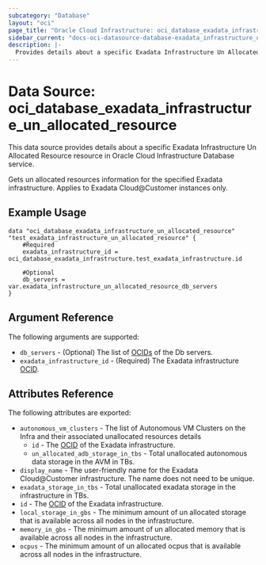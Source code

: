 ```yaml
---
subcategory: "Database"
layout: "oci"
page_title: "Oracle Cloud Infrastructure: oci_database_exadata_infrastructure_un_allocated_resource"
sidebar_current: "docs-oci-datasource-database-exadata_infrastructure_un_allocated_resource"
description: |-
  Provides details about a specific Exadata Infrastructure Un Allocated Resource in Oracle Cloud Infrastructure Database service
---
```


# Data Source: oci_database_exadata_infrastructure_un_allocated_resource
This data source provides details about a specific Exadata Infrastructure Un Allocated Resource resource in Oracle Cloud Infrastructure Database service.

Gets un allocated resources information for the specified Exadata infrastructure. Applies to Exadata Cloud@Customer instances only.


## Example Usage

```hcl
data "oci_database_exadata_infrastructure_un_allocated_resource" "test_exadata_infrastructure_un_allocated_resource" {
	#Required
	exadata_infrastructure_id = oci_database_exadata_infrastructure.test_exadata_infrastructure.id

	#Optional
	db_servers = var.exadata_infrastructure_un_allocated_resource_db_servers
}
```

## Argument Reference

The following arguments are supported:

* `db_servers` - (Optional) The list of [OCIDs](https://docs.cloud.oracle.com/iaas/Content/General/Concepts/identifiers.htm) of the Db servers.
* `exadata_infrastructure_id` - (Required) The Exadata infrastructure [OCID](https://docs.cloud.oracle.com/iaas/Content/General/Concepts/identifiers.htm).


## Attributes Reference

The following attributes are exported:

* `autonomous_vm_clusters` - The list of Autonomous VM Clusters on the Infra and their associated unallocated resources details
	* `id` - The [OCID](https://docs.cloud.oracle.com/iaas/Content/General/Concepts/identifiers.htm) of the Exadata infrastructure.
	* `un_allocated_adb_storage_in_tbs` - Total unallocated autonomous data storage in the AVM in TBs.
* `display_name` - The user-friendly name for the Exadata Cloud@Customer infrastructure. The name does not need to be unique.
* `exadata_storage_in_tbs` - Total unallocated exadata storage in the infrastructure in TBs.
* `id` - The [OCID](https://docs.cloud.oracle.com/iaas/Content/General/Concepts/identifiers.htm) of the Exadata infrastructure.
* `local_storage_in_gbs` - The minimum amount of un allocated storage that is available across all nodes in the infrastructure.
* `memory_in_gbs` - The minimum amount of un allocated memory that is available across all nodes in the infrastructure.
* `ocpus` - The minimum amount of un allocated ocpus that is available across all nodes in the infrastructure.

